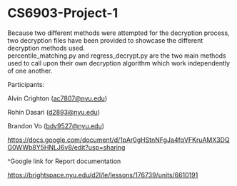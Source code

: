# CS6903-Project-1

Because two different methods were attempted for the decryption process, two decryption files have been provided to showcase the different decryption methods used.  
percentile_matching.py and regress_decrypt.py are the two main methods used to call upon their own decryption algorithm which work independently of one another.

Participants:

Alvin Crighton (ac7807@nyu.edu)

Rohin Dasari (d2893@nyu.edu)

Brandon Vo (bdv9527@nyu.edu)

https://docs.google.com/document/d/1pAr0gHStnNFgJa4fqVFKruAMX3DQG0WWb8Y5HNLJ6v8/edit?usp=sharing

^Google link for Report documentation

https://brightspace.nyu.edu/d2l/le/lessons/176739/units/6610191
